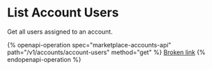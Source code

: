 # List Account Users

Get all users assigned to an account.

{% openapi-operation spec="marketplace-accounts-api" path="/v1/accounts/account-users" method="get" %}
[Broken link](broken-reference)
{% endopenapi-operation %}
